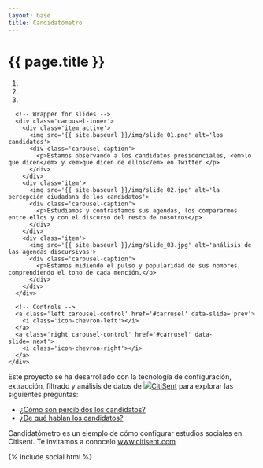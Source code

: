 ```yaml
---
layout: base
title: Candidatómetro
---
```


<h1 class='huge thin title'>{{ page.title }}</h1>
<div class='row'>
    <div class='col-md-8'>
    <div id='carrusel' class='carousel slide'>
      <!-- Indicators -->
      <ol class='carousel-indicators'>
        <li data-target='#carrusel' data-slide-to='0' class='active'></li>
        <li data-target='#carrusel' data-slide-to='1'></li>
        <li data-target='#carrusel' data-slide-to='2'></li>
      </ol>

      <!-- Wrapper for slides -->
      <div class='carousel-inner'>
        <div class='item active'>
          <img src='{{ site.baseurl }}/img/slide_01.png' alt='los candidatos'>
          <div class='carousel-caption'>
            <p>Estamos observando a los candidatos presidenciales, <em>lo que dicen</em> y <em>qué dicen de ellos</em> en Twitter.</p>
          </div>
        </div>
        <div class='item'>
          <img src='{{ site.baseurl }}/img/slide_02.jpg' alt='la percepción ciudadana de los candidatos'>
          <div class='carousel-caption'>
            <p>Estudiamos y contrastamos sus agendas, los compararmos entre ellos y con el discurso del resto de nosotros</p>
          </div>
        </div>
        <div class='item'>
          <img src='{{ site.baseurl }}/img/slide_03.jpg' alt='análisis de las agendas discursivas'>
          <div class='carousel-caption'>
            <p>Estamos midiendo el pulso y popularidad de sus nombres, comprendiendo el tono de cada mención.</p>
          </div>
        </div>
      </div>

      <!-- Controls -->
      <a class='left carousel-control' href='#carrusel' data-slide='prev'>
        <i class='icon-chevron-left'></i>
      </a>
      <a class='right carousel-control' href='#carrusel' data-slide='next'>
        <i class='icon-chevron-right'></i>
      </a>
    </div>

  </div>
  <div class='col-md-4'>
    <p class='light big air-top'>Este proyecto se ha desarrollado con la tecnología de configuración, extracción, filtrado y análisis de datos de <a href='http://www.citisent.com' class='cs-logo'><img src='{{ site.baseurl }}/assets/citisent-logo-sq.svg'>CitiSent</a> para explorar las siguientes preguntas:</p>
    <ul class='preguntas'>
      <li><a class='btn btn-lg btn-primary btn-pregunta' href='{{ site.baseurl }}/pages/percepcion-ciudadana'>¿Cómo son percibidos los candidatos?</a></li>
      <li><a class='btn btn-lg btn-primary btn-pregunta' href='{{ site.baseurl }}/pages/de-que-hablan'>¿De qué hablan los candidatos?</a></li>
    </ul>
    <p class='light big'>Candidatómetro es un ejemplo de cómo configurar estudios sociales en Citisent. Te invitamos a conocelo <a href='http://www.citisent.com' >www.citisent.com</a></p>
  </div> 
</div>

{% include social.html %}

<!-- Libraries -->
<script src="{{ site.baseurl }}/js/lib/d3.v3.min.js" charset="utf-8"></script>
<script src="{{ site.baseurl }}/js/lib/underscore.js" charset="utf-8"></script>
<script src="{{ site.baseurl }}/js/lib/backbone.js" charset="utf-8"></script>
<script src="{{ site.baseurl }}/js/candidatometro.js"></script>



